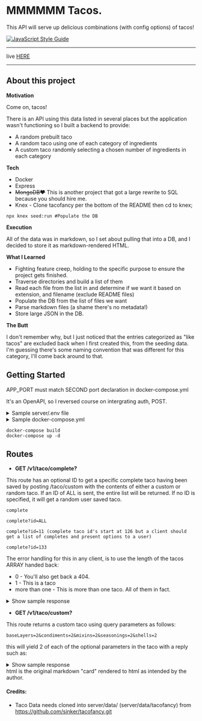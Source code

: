 # MMMMMM Tacos.
This API will serve up delicious combinations (with config options) of tacos!

[![JavaScript Style Guide](https://img.shields.io/badge/code_style-standard-brightgreen.svg)](https://standardjs.com)
<hr>

live [HERE](https://tacotaco.danielmattox.com)

<hr>

## About this project

__Motivation__

Come on, tacos! 

There is an API using this data listed in several places but the application wasn't functioning so I built a backend to provide:
- A random prebuilt taco
- A random taco using one of each category of ingredients
- A custom taco randomly selecting a chosen number of ingredients in each category

__Tech__

- Docker
- Express
- ~~MongoDB❤️~~ This is another project that got a large rewrite to SQL because you should hire me.
- Knex - Clone tacofancy per the bottom of the README then cd to knex;
```
npx knex seed:run #Populate the DB
```

__Execution__

All of the data was in markdown, so I set about pulling that into a DB, and I decided to store it as markdown-rendered HTML.

__What I Learned__

- Fighting feature creep, holding to the specific purpose to ensure the project gets finished.
- Traverse directories and build a list of them
- Read each file from the list in and determine if we want it based on extension, and filename (exclude README files)
- Populate the DB from the list of files we want
- Parse markdown files (a shame there's no metadata!)
- Store large JSON in the DB.

__The Butt__

I don't remember why, but I just noticed that the entries categorized as "like tacos" are excluded back when I first created this, from the seeding data. I'm guessing there's some naming convention that was different for this category, I'll come back around to that.

## Getting Started
APP_PORT must match SECOND port declaration in docker-compose.yml

It's an OpenAPI, so I reversed course on intergrating auth, POST.

<details>
  <summary>Sample server/.env file</summary>
  
```
APP_PORT = 5000
APP_NAME = tacotaco
ENVIRONMENT = development
BYPASS_SECRET = shhh
```
  
</details>
<details>
  <summary>Sample docker-compose.yml</summary>

    ---
    version: '3.7'

    services:
    server:
        build:
        context: ./server
        dockerfile: Dockerfile
        image: tacotaco
        container_name: tacotaco
        hostname: tacotaco
        command: /usr/src/app/node_modules/.bin/nodemon server.js
        volumes:
        - ./server:/usr/src/app
        - /usr/src/app/node_modules
        ports:
        - "5050:5000" # The first port needs mapped to incoming connections via Nginx, apache, etc.
        env_file: ./server/.env


    volumes:
    data-volume:
    node_modules:
    web-root:
        driver: local

</details>

```
docker-compose build
docker-compose up -d
```
## Routes

- __GET /v1/taco/complete?__

This route has an optional ID to get a specific complete taco having been saved by posting /taco/custom with the contents of either a custom or random taco. If an ID of ALL is sent, the entire list will be returned. If no ID is specified, it will get a random user saved taco.
```
complete

complete?id=ALL

complete?id=11 (complete taco id's start at 126 but a client should get a list of completes and present options to a user)

complete?id=133
```

The error handling for this in any client, is to use the length of the tacos ARRAY handed back:
 - 0 - You'll also get back a 404.
 - 1 - This is a taco
 - more than one - This is more than one taco. All of them in fact.
<details>
  <summary>Show sample response</summary>

```{
    "tacos": [
        {
            "id": 126,
            "name": "Asian Style Tacos",
            "category": "full_tacos",
            "path": "../data/tacofancy/full_tacos/asian_style_tacos.md",
            "html": "<h1 id=\"asian-style-tacos\">Asian Style Tacos</h1>\n<p>If you like a lighter asian style taco with no cheese, give this one a try. Use tofu to make these vegetarian-friendly!</p>\n<ol>\n<li>Using the <a href=\"../base_layers/asian_marinade.md\">asian marinade</a>, prepare some tofu or sliced pork</li>\n<li>Make some guacamole (add in a teaspoon of sesame oil and toasted sesame seeds to your recipe)</li>\n<li>Top with <a href=\"../condiments/pickled_vegetables.md\">asian pickled veggies</a></li>\n<li>And <a href=\"../condiments/asian_cabbage.md\">cabbage slaw</a></li>\n<li><strong>NOM</strong></li>\n</ol>\n<p>tags: vegetarian, vegan</p>\n",
            "likes": null,
            "created_at": "2022-09-27 06:27:41",
            "updated_at": "2022-09-27 06:27:41"
        },
        {
            "id": 127,
            "name": "Baja Fish Tacos",
            "category": "full_tacos",
            "path": "../data/tacofancy/full_tacos/baja_fish_tacos.md",
            "html": "....",
            "likes": null,
            "created_at": "2022-09-27 06:27:41",
            "updated_at": "2022-09-27 06:27:41"
        },
        {
            "id": 128,
            "name": "# Beef soft tacos\r",
            "category": "full_tacos",
            "path": "../data/tacofancy/full_tacos/beef_soft_tacos.md",
            "html": "....",
            "likes": null,
            "created_at": "2022-09-27 06:27:41",
            "updated_at": "2022-09-27 06:27:41"
        },
        ....
    ]
}
```

</details>

- __GET /v1/taco/custom?__

This route returns a custom taco using query parameters as follows:
```
baseLayers=2&condiments=2&mixins=2&seasonings=2&shells=2
```
this will yield 2 of each of the optional parameters in the taco with a reply such as:
<details>
  <summary>Show sample response</summary>

```
{
    "taco": {
        "baseLayers": [
            [
                {
                    "id": 42,
                    "name": "# Spaghetti Squash",
                    "category": "base_layers",
                    "path": "../data/tacofancy/base_layers/spaghetti_squash.md",
                    "html": "....",
                    "likes": null,
                    "created_at": "2022-09-27 06:27:41",
                    "updated_at": "2022-09-27 06:27:41"
                },
                {
                    "id": 33,
                    "name": "Puerco Pibil",
                    "category": "base_layers",
                    "path": "../data/tacofancy/base_layers/puerco_pibil.md",
                    "html": "....",
                    "likes": null,
                    "created_at": "2022-09-27 06:27:41",
                    "updated_at": "2022-09-27 06:27:41"
                }
            ]
        ],
        "condiments": [
            [
                {
                    "id": 84,
                    "name": "Simple Salsa Verde",
                    "category": "condiments",
                    "path": "../data/tacofancy/condiments/simple_salsa_verde.md",
                    "html": "....",
                    "likes": null,
                    "created_at": "2022-09-27 06:27:41",
                    "updated_at": "2022-09-27 06:27:41"
                },
                {
                    "id": 65,
                    "name": "Gochujang Cucumbers",
                    "category": "condiments",
                    "path": "../data/tacofancy/condiments/gochjang_cucumbers.md",
                    "html": "....",
                    "likes": null,
                    "created_at": "2022-09-27 06:27:41",
                    "updated_at": "2022-09-27 06:27:41"
                }
            ]
        ],
        "mixins": [
            [
                {
                    "id": 103,
                    "name": "Pomegranate Seeds",
                    "category": "mixins",
                    "path": "../data/tacofancy/mixins/pomegranate_seeds.md",
                    "html": "....",
                    "likes": null,
                    "created_at": "2022-09-27 06:27:41",
                    "updated_at": "2022-09-27 06:27:41"
                },
                {
                    "id": 93,
                    "name": "Shredded Brussels Sprouts",
                    "category": "mixins",
                    "path": "../data/tacofancy/mixins/brussels.md",
                    "html": "....",
                    "likes": null,
                    "created_at": "2022-09-27 06:27:41",
                    "updated_at": "2022-09-27 06:27:41"
                }
            ]
        ],
        "seasonings": [
            [
                {
                    "id": 111,
                    "name": "Mahi Mahi Rub",
                    "category": "seasonings",
                    "path": "../data/tacofancy/seasonings/mahimahirub.md",
                    "html": "....",
                    "likes": null,
                    "created_at": "2022-09-27 06:27:41",
                    "updated_at": "2022-09-27 06:27:41"
                },
                {
                    "id": 109,
                    "name": "Chipotle Rub",
                    "category": "seasonings",
                    "path": "../data/tacofancy/seasonings/chipotle_rub.md",
                    "html": "....",
                    "likes": null,
                    "created_at": "2022-09-27 06:27:41",
                    "updated_at": "2022-09-27 06:27:41"
                }
            ]
        ],
        "shells": [
            [
                {
                    "id": 121,
                    "name": "Hard Corn Shells (Traditional; US)",
                    "category": "shells",
                    "path": "../data/tacofancy/shells/hard_corn_traditional_us.md",
                    "html": "....",
                    "likes": null,
                    "created_at": "2022-09-27 06:27:41",
                    "updated_at": "2022-09-27 06:27:41"
                },
                {
                    "id": 124,
                    "name": "naan",
                    "category": "shells",
                    "path": "../data/tacofancy/shells/naan.md",
                    "html": "....",
                    "likes": null,
                    "created_at": "2022-09-27 06:27:41",
                    "updated_at": "2022-09-27 06:27:41"
                }
            ]
        ]
    }
}
```
</details>
html is the original markdown "card" rendered to html as intended by the author.

#### Credits:
- Taco Data needs cloned into server/data/ (server/data/tacofancy) from https://github.com/sinker/tacofancy.git
